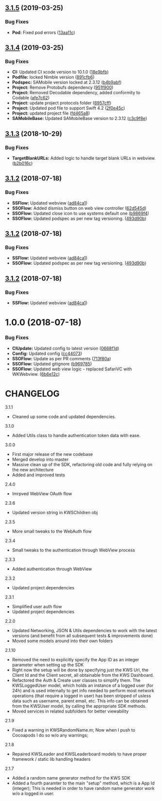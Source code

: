 ## [3.1.5](https://github.com/SuperAwesomeLTD/sa-kws-ios-sdk-objc/compare/v3.1.4...v3.1.5) (2019-03-25)


### Bug Fixes

* **Pod:** Fixed pod errors ([13aa11c](https://github.com/SuperAwesomeLTD/sa-kws-ios-sdk-objc/commit/13aa11c))

## [3.1.4](https://github.com/SuperAwesomeLTD/sa-kws-ios-sdk-objc/compare/v3.1.3...v3.1.4) (2019-03-25)


### Bug Fixes

* **CI:** Updated CI xcode version to 10.1.0 ([18e9bfb](https://github.com/SuperAwesomeLTD/sa-kws-ios-sdk-objc/commit/18e9bfb))
* **Podfile:** locked Nimble version ([891cfb6](https://github.com/SuperAwesomeLTD/sa-kws-ios-sdk-objc/commit/891cfb6))
* **Podspec:** SAMobile version locked at 2.3.12 ([b4b9abf](https://github.com/SuperAwesomeLTD/sa-kws-ios-sdk-objc/commit/b4b9abf))
* **Project:** Remove Protobufs dependency ([951f900](https://github.com/SuperAwesomeLTD/sa-kws-ios-sdk-objc/commit/951f900))
* **Project:** Removed Decodable dependency, added conformity to Codable ([afe7c62](https://github.com/SuperAwesomeLTD/sa-kws-ios-sdk-objc/commit/afe7c62))
* **Project:** update project protocols folder ([6957cff](https://github.com/SuperAwesomeLTD/sa-kws-ios-sdk-objc/commit/6957cff))
* **Project:** Updated pod file to support Swift 4.2 ([2f0e45c](https://github.com/SuperAwesomeLTD/sa-kws-ios-sdk-objc/commit/2f0e45c))
* **Project:** updated project file ([fd465a8](https://github.com/SuperAwesomeLTD/sa-kws-ios-sdk-objc/commit/fd465a8))
* **SAMobileBase:** Updated SAMobileBase version to 2.3.12 ([c3c9f8e](https://github.com/SuperAwesomeLTD/sa-kws-ios-sdk-objc/commit/c3c9f8e))

## [3.1.3](https://github.com/SuperAwesomeLTD/sa-kws-ios-sdk-objc.git/compare/v3.1.2...v3.1.3) (2018-10-29)


### Bug Fixes

* **TargetBlankURLs:** Added logic to handle target blank URLs in webview. ([b2b016c](https://github.com/SuperAwesomeLTD/sa-kws-ios-sdk-objc.git/commit/b2b016c))

## [3.1.2](https://github.com/SuperAwesomeLTD/sa-kws-ios-sdk-objc/compare/v3.1.1...v3.1.2) (2018-07-18)


### Bug Fixes

* **SSFlow:** Updated webview ([ad84ca1](https://github.com/SuperAwesomeLTD/sa-kws-ios-sdk-objc/commit/ad84ca1))
* **SSOFlow:** Added dismiss button on web view controller ([62d545d](https://github.com/SuperAwesomeLTD/sa-kws-ios-sdk-objc/commit/62d545d))
* **SSOFlow:** Updated close icon to use systems default one ([b9869f4](https://github.com/SuperAwesomeLTD/sa-kws-ios-sdk-objc/commit/b9869f4))
* **SSOFlow:** Updated podspec as per new tag versioning. ([493d90b](https://github.com/SuperAwesomeLTD/sa-kws-ios-sdk-objc/commit/493d90b))

## [3.1.2](https://github.com/SuperAwesomeLTD/sa-kws-ios-sdk-objc/compare/v3.1.1...v3.1.2) (2018-07-18)


### Bug Fixes

* **SSFlow:** Updated webview ([ad84ca1](https://github.com/SuperAwesomeLTD/sa-kws-ios-sdk-objc/commit/ad84ca1))
* **SSOFlow:** Updated podspec as per new tag versioning. ([493d90b](https://github.com/SuperAwesomeLTD/sa-kws-ios-sdk-objc/commit/493d90b))

## [3.1.2](https://github.com/SuperAwesomeLTD/sa-kws-ios-sdk-objc/compare/v3.1.1...v3.1.2) (2018-07-18)


### Bug Fixes

* **SSFlow:** Updated webview ([ad84ca1](https://github.com/SuperAwesomeLTD/sa-kws-ios-sdk-objc/commit/ad84ca1))

# 1.0.0 (2018-07-18)


### Bug Fixes

* **CIUpdate:** Updated config to latest version ([0668f1d](https://github.com/SuperAwesomeLTD/sa-kws-ios-sdk-objc/commit/0668f1d))
* **Config:** Updated config ([cc44073](https://github.com/SuperAwesomeLTD/sa-kws-ios-sdk-objc/commit/cc44073))
* **SSOFlow:** Update as per PR comments ([713f80a](https://github.com/SuperAwesomeLTD/sa-kws-ios-sdk-objc/commit/713f80a))
* **SSOFlow:** Updated gitignore ([b969785](https://github.com/SuperAwesomeLTD/sa-kws-ios-sdk-objc/commit/b969785))
* **SSOFlow:** Updated web view logic - replaced SafariVC with WKWebview. ([6b6e12c](https://github.com/SuperAwesomeLTD/sa-kws-ios-sdk-objc/commit/6b6e12c))

CHANGELOG
=========

3.1.1
 - Cleaned up some code and updated dependencies.

3.1.0
 - Added Utils class to handle authentication token data with ease.
 
3.0.0
 - First major release of the new codebase
 - Merged develop into master
 - Massive clean up of the SDK, refactoring old code and fully relying on the new architecture
 - Added and improved tests

2.4.0
 - Imrpved WebView OAuth flow

2.3.6
 - Updated version string in KWSChildren obj

2.3.5
 - More small tweaks to the WebAuth flow

2.3.4
 - Small tweaks to the authentication through WebView process

2.3.3
 - Added authentication through WebView

2.3.2
 - Updated project dependencies

2.3.1
 - Simplified user auth flow
 - Updated project dependencies


2.2.0
 - Updated Networking, JSON & Utils dependencies to work with the latest versions (and benefit from all subsequent tests & improvements done)
 - Moved some models around into their own folders 

2.1.10
 - Removed the need to explicitly specify the App ID as an integer parameter when setting up the SDK
 - Right now the setup will be done by specifying just the KWS Url, the Client Id and the Client secret, all obtainable from the KWS Dashboard.
 - Refactored the Auth & Create user classes to simplify them. The KWSLoggedUser model, which holds an instance of a logged user (for 24h) and is used internally to get info needed to perform most network operations (that require a logged in user) has been stripped of usless data such as username, parent email, etc. This info can be obtained from the KWSUser model, by calling the appropriate SDK methods.
 - Moved services in related subfolders for better viewability

2.1.9
 - Fixed a warning in KWSRandomName.m; Now when I push to Cocoapods I do so w/o any warnings;

2.1.8
 - Repaired KWSLeader and KWSLeaderboard models to have proper framework / static lib handling headers

2.1.7
 - Added a random name generator method for the KWS SDK
 - Added a fourth paramter to the main "setup" method, which is a App Id (integer); This is needed in order to have random name generator work w/o a logged in user.
